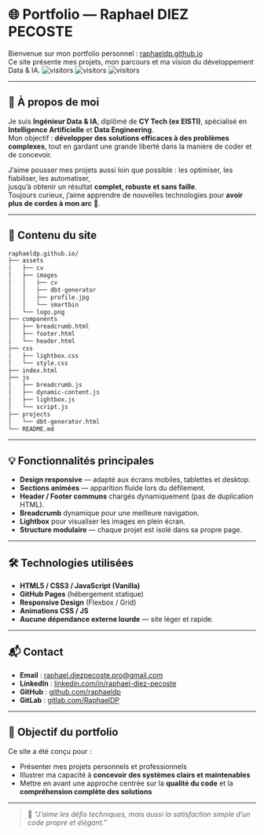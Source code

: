 # 🌐 Portfolio — Raphael DIEZ PECOSTE

Bienvenue sur mon portfolio personnel : [raphaeldp.github.io](https://raphaeldp.github.io)  
Ce site présente mes projets, mon parcours et ma vision du développement Data & IA.
![visitors](https://visitor-badge.glitch.me/badge?page_id=raphaeldp.github.io)
![visitors](https://countapi.xyz/hit/raphaeldp.github.io/visits)
![visitors](https://img.shields.io/badge/dynamic/json?color=blue&label=visitors&query=value&url=https://api.countapi.xyz/hit/raphaeldp.github.io/visits)

---

## 🧠 À propos de moi

Je suis **Ingénieur Data & IA**, diplômé de **CY Tech (ex EISTI)**, spécialisé en **Intelligence Artificielle** et **Data Engineering**.  
Mon objectif : **développer des solutions efficaces à des problèmes complexes**, tout en gardant une grande liberté dans la manière de coder et de concevoir.

J’aime pousser mes projets aussi loin que possible : les optimiser, les fiabiliser, les automatiser,  
jusqu’à obtenir un résultat **complet, robuste et sans faille**.  
Toujours curieux, j’aime apprendre de nouvelles technologies pour **avoir plus de cordes à mon arc** 🎯.

---

## 🚀 Contenu du site

```bash
raphaeldp.github.io/
├── assets
│   ├── cv
│   ├── images
│   │   ├── cv
│   │   ├── dbt-generator
│   │   ├── profile.jpg
│   │   └── smartbin
│   └── logo.png
├── components
│   ├── breadcrumb.html
│   ├── footer.html
│   └── header.html
├── css
│   ├── lightbox.css
│   └── style.css
├── index.html
├── js
│   ├── breadcrumb.js
│   ├── dynamic-content.js
│   ├── lightbox.js
│   └── script.js
├── projects
│   └── dbt-generator.html
└── README.md


```

---

## 💡 Fonctionnalités principales

- **Design responsive** — adapté aux écrans mobiles, tablettes et desktop.
- **Sections animées** — apparition fluide lors du défilement.
- **Header / Footer communs** chargés dynamiquement (pas de duplication HTML).
- **Breadcrumb** dynamique pour une meilleure navigation.
- **Lightbox** pour visualiser les images en plein écran.
- **Structure modulaire** — chaque projet est isolé dans sa propre page.

---

## 🛠️ Technologies utilisées

- **HTML5 / CSS3 / JavaScript (Vanilla)**
- **GitHub Pages** (hébergement statique)
- **Responsive Design** (Flexbox / Grid)
- **Animations CSS / JS**
- **Aucune dépendance externe lourde** — site léger et rapide.

---

## 📬 Contact

- **Email** : [raphael.diezpecoste.pro@gmail.com](mailto:raphael.diezpecoste.pro@gmail.com)
- **LinkedIn** : [linkedin.com/in/raphael-diez-pecoste](https://www.linkedin.com/in/raphael-diezpecoste/)
- **GitHub** : [github.com/raphaeldp](https://github.com/raphaeldp)
- **GitLab** : [gitlab.com/RaphaelDP](https://gitlab.com/RaphaelDP/)

---

## 🧭 Objectif du portfolio

Ce site a été conçu pour :

- Présenter mes projets personnels et professionnels
- Illustrer ma capacité à **concevoir des systèmes clairs et maintenables**
- Mettre en avant une approche centrée sur la **qualité du code** et la **compréhension complète des solutions**

---

> 💬 _“J’aime les défis techniques, mais aussi la satisfaction simple d’un code propre et élégant.”_
